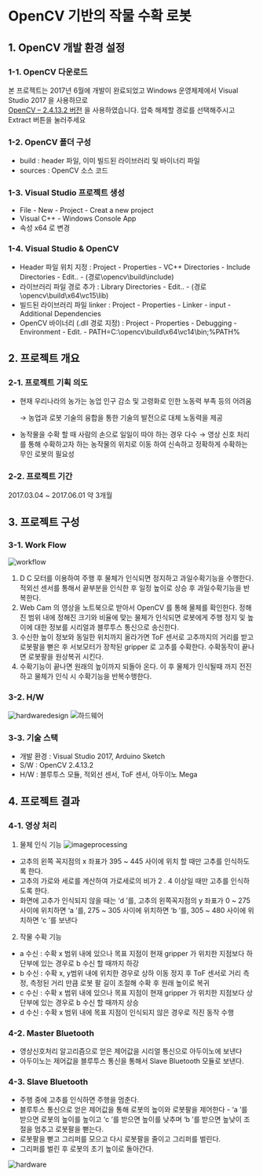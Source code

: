 # OpenCV 기반의 작물 수확 로봇

## 1. OpenCV 개발 환경 설정
### 1-1. OpenCV 다운로드
본 프로젝트는 2017년 6월에 개발이 완료되었고
Windows 운영체제에서 Visual Studio 2017 을 사용하므로<br>
[OpenCV – 2.4.13.2 버전](https://opencv.org/releases/page/4/) 을 사용하였습니다.
압축 해제할 경로를 선택해주시고 Extract 버튼을 눌러주세요

### 1-2. OpenCV 폴더 구성
- build : header 파일, 이미 빌드된 라이브러리 및 바이너리 파일
- sources : OpenCV 소스 코드

### 1-3. Visual Studio 프로젝트 생성
- File - New - Project - Creat a new project
- Visual C++ - Windows Console App
- 속성 x64 로 변경

### 1-4. Visual Studio & OpenCV
- Header 파일 위치 지정 : Project - Properties - VC++ Directories - Include Directories - Edit.. - (경로\opencv\build\include)
- 라이브러리 파일 경로 추가 : Library Directories - Edit.. -  (경로\opencv\build\x64\vc15\lib)
- 빌드된 라이브러리 파일 linker : Project - Properties - Linker - input - Additional Dependencies
- OpenCV 바이너리 (.dll 경로 지정) : Project - Properties - Debugging - Environment - Edit. - PATH=C:\opencv\build\x64\vc14\bin;%PATH%

## 2. 프로젝트 개요
### 2-1. 프로젝트 기획 의도

- 현재 우리나라의 농가는 농업 인구 감소 및 고령화로 인한 노동력 부족 등의 어려움

    → 농업과 로봇 기술의 융합을 통한 기술의 발전으로 대체 노동력을 제공

- 농작물을 수확 할 때 사람의 손으로 일일이 따야 하는 경우 다수 → 영상 신호 처리를 통해 수확하고자 하는 농작물의 위치로 이동 하여 신속하고 정확하게 수확하는 무인 로봇의 필요성

### 2-2. 프로젝트 기간

2017.03.04 ~ 2017.06.01 약 3개월

## 3. 프로젝트 구성
### 3-1. Work Flow
![workflow](https://user-images.githubusercontent.com/58680458/81286767-90641f00-909c-11ea-91ec-9c1a859e9ea7.png)
1. D C 모터를 이용하여 주행 후 물체가 인식되면 정지하고 과일수확기능을 수행한다. 적외선 센서를 통해서 끝부분을 인식한 후 일정 높이로 상승 후 과일수확기능을 반복한다.
2. Web Cam 의 영상을 노트북으로 받아서 OpenCV 를 통해 물체를 확인한다. 정해진 범위 내에 정해진 크기와 비율에 맞는 물체가 인식되면 로봇에게 주행 정지 및 높이에 대한 정보를 시리얼과 블루투스 통신으로 송신한다.
3. 수신한 높이 정보와 동일한 위치까지 올라가면 ToF 센서로 고추까지의 거리를 받고 로봇팔을 뻗은 후 서보모터가 장착된 gripper 로 고추를 수확한다. 수확동작이 끝나면 로봇팔을 원상복귀 시킨다.
4. 수확기능이 끝나면 원래의 높이까지 되돌아 온다. 이 후 물체가 인식될때 까지 전진하고 물체가 인식 시 수확기능을 반복수행한다.

### 3-2. H/W
![hardwaredesign](https://user-images.githubusercontent.com/58680458/81286819-a4a81c00-909c-11ea-8caf-719c1e68824a.png)
![하드웨어](https://user-images.githubusercontent.com/58680458/81286845-affb4780-909c-11ea-926e-7b68b31233b2.png)


### 3-3. 기술 스택
- 개발 환경 : Visual Studio 2017, Arduino Sketch
- S/W : OpenCV 2.4.13.2
- H/W : 블루투스 모듈, 적외선 센서, ToF 센서, 아두이노 Mega

## 4. 프로젝트 결과
### 4-1. 영상 처리
1) 물체 인식 기능
![imageprocessing](https://user-images.githubusercontent.com/58680458/81286867-ba1d4600-909c-11ea-9d3e-e4a293832a01.GIF)
- 고추의 왼쪽 꼭지점의 x 좌표가 395 ~ 445 사이에 위치 할 때만 고추를 인식하도록 한다.
- 고추의 가로와 세로를 계산하여 가로세로의 비가 2 . 4 이상일 때만 고추를 인식하도록 한다.
- 화면에 고추가 인식되지 않을 때는 ‘d ’를, 고추의 왼쪽꼭지점의 y 좌표가 0 ~ 275 사이에 위치하면 ‘a ’를, 275 ~ 305 사이에 위치하면 ‘b ’를, 305 ~ 480 사이에 위치하면 ‘c ’를 보낸다

2) 작물 수확 기능
- a 수신 : 수확 x 범위 내에 있으나 목표 지점이 현재 gripper 가 위치한 지점보다 하단부에 있는 경우로 b 수신 할 때까지 하강
- b 수신 : 수확 x, y범위 내에 위치한 경우로 상하 이동 정지 후 ToF 센서로 거리 측정, 측정된 거리 만큼 로봇 팔 길이 조절해 수확 후 원래 높이로 복귀
- c 수신 : 수확 x 범위 내에 있으나 목표 지점이 현재 gripper 가 위치한 지점보다 상단부에 있는 경우로 b 수신 할 때까지 상승
- d 수신 : 수확 x 범위 내에 목표 지점이 인식되지 않은 경우로 직진 동작 수행

### 4-2. Master Bluetooth

- 영상신호처리 알고리즘으로 얻은 제어값을 시리얼 통신으로 아두이노에 보낸다
- 아두이노는 제어값을 블루투스 통신을 통해서 Slave Bluetooth 모듈로 보낸다.

### 4-3. Slave Bluetooth

- 주행 중에 고추를 인식하면 주행을 멈춘다.
- 블루투스 통신으로 얻은 제어값을 통해 로봇의 높이와 로봇팔을 제어한다 - ‘a ’를 받으면 로봇의 높이를 높이고 ‘c ’를 받으면 높이를 낮추며 ‘b ’를
받으면 높낮이 조절을 멈추고 로봇팔을 뻗는다.
- 로봇팔을 뻗고 그리퍼를 모으고 다시 로봇팔을 줄이고 그리퍼를 벌린다.
- 그리퍼를 벌린 후 로봇의 초기 높이로 돌아간다.

![hardware](https://user-images.githubusercontent.com/58680458/81286882-c3a6ae00-909c-11ea-8d50-4a5362818bca.png)

